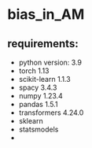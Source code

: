 # bias_in_AM

## requirements:
* python version: 3.9
* torch 1.13
* scikit-learn 1.1.3
* spacy 3.4.3
* numpy 1.23.4
* pandas 1.5.1
* transformers 4.24.0
* sklearn
* statsmodels
* 
